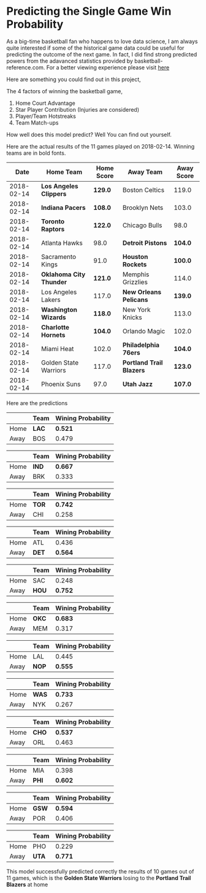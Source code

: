 # Predicting the Single Game Win Probability


As a big-time basketball fan who happens to love data science, I am always quite interested if some of the historical game data could be useful for predicting the outcome of the next game. In fact, I did find strong predicted powers from the adavanced statistics provided by basketball-reference.com. For a better viewing experience please visit [here](http://nbviewer.jupyter.org/github/chenbowen184/NBA_Analytics_Project/blob/master/NBA%20Single%20Game%20Predictions%20-%20Model.ipynb)

Here are something you could find out in this project,

The 4 factors of winning the basketball game,

1. Home Court Advantage
2. Star Player Contribution (Injuries are considered)
3. Player/Team Hotstreaks
4. Team Match-ups

How well does this model predict? Well You can find out yourself.

Here are the actual results of the 11 games played on 2018-02-14. Winning teams are in bold fonts.

| Date       | Home Team             | Home Score | Away Team              | Away Score |
|------------|-----------------------|------------|------------------------|------------|
| 2018-02-14 | **Los Angeles Clippers**  | **129.0**      | Boston Celtics         | 119.0      |
| 2018-02-14 | **Indiana Pacers**        | **108.0**      | Brooklyn Nets          | 103.0      |
| 2018-02-14 | **Toronto Raptors**       | **122.0**      | Chicago Bulls          | 98.0       |
| 2018-02-14 | Atlanta Hawks         | 98.0       | **Detroit Pistons**        | **104.0**      |
| 2018-02-14 | Sacramento Kings      | 91.0       | **Houston Rockets**        | **100.0**      |
| 2018-02-14 | **Oklahoma City Thunder** | **121.0**      | Memphis Grizzlies      | 114.0      |
| 2018-02-14 | Los Angeles Lakers    | 117.0      | **New Orleans Pelicans**   | **139.0**      |
| 2018-02-14 | **Washington Wizards**    | **118.0**      | New York Knicks        | 113.0      |
| 2018-02-14 | **Charlotte Hornets**     | **104.0**      | Orlando Magic          | 102.0      |
| 2018-02-14 | Miami Heat            | 102.0      | **Philadelphia 76ers**     | **104.0**      |
| 2018-02-14 | Golden State Warriors | 117.0      | **Portland Trail Blazers** | **123.0**      |
| 2018-02-14 | Phoenix Suns          | 97.0       | **Utah Jazz**              | **107.0**      |

Here are the predictions

|      | Team | Wining Probability |
|------|------|--------------------|
| Home | **LAC**  | **0.521**              |
| Away | BOS  | 0.479              |

|      | Team | Wining Probability |
|------|------|--------------------|
| Home | **IND**  | **0.667**              |
| Away | BRK  | 0.333              |

|      | Team | Wining Probability |
|------|------|--------------------|
| Home | **TOR** | **0.742**              |
| Away | CHI  | 0.258              |

|      | Team | Wining Probability |
|------|------|--------------------|
| Home | ATL  | 0.436              |
| Away | **DET**  | **0.564**              |

|      | Team | Wining Probability |
|------|------|--------------------|
| Home | SAC  | 0.248              |
| Away | **HOU**  | **0.752**              |

|      | Team | Wining Probability |
|------|------|--------------------|
| Home | **OKC**  | **0.683**              |
| Away | MEM  | 0.317              |

|      | Team | Wining Probability |
|------|------|--------------------|
| Home | LAL  | 0.445              |
| Away | **NOP**  | **0.555**              |

|      | Team | Wining Probability |
|------|------|--------------------|
| Home | **WAS**  | **0.733**              |
| Away | NYK  | 0.267              |

|      | Team | Wining Probability |
|------|------|--------------------|
| Home | **CHO**  | **0.537**              |
| Away | ORL  | 0.463              |

|      | Team | Wining Probability |
|------|------|--------------------|
| Home | MIA  | 0.398              |
| Away | **PHI**  | **0.602**              |

|      | Team | Wining Probability |
|------|------|--------------------|
| Home | **GSW**  | **0.594**              |
| Away | POR  | 0.406              |

|      | Team | Wining Probability |
|------|------|--------------------|
| Home | PHO  | 0.229              |
| Away | **UTA**  | **0.771**              |

This model successfully predicted correctly the results of 10 games out of 11 games, which is the **Golden State Warriors** losing to the **Portland Trail Blazers** at home
